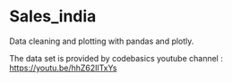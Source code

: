 # Sales_india
Data cleaning and plotting with pandas and plotly. 

The data set is provided by codebasics youtube channel : https://youtu.be/hhZ62IlTxYs
